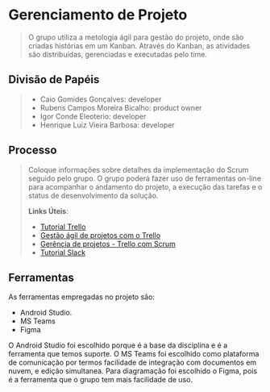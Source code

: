 # Gerenciamento de Projeto

> O grupo utiliza a metologia ágil para gestão do projeto, onde são criadas histórias em um Kanban. Através do Kanban, as atividades são distribuídas, gerenciadas e executadas pelo time.

## Divisão de Papéis

> - Caio Gomides Gonçalves: developer
> - Rubens Campos Moreira Bicalho: product owner
> - Igor Conde Eleoterio: developer
> - Henrique Luiz Vieira Barbosa: developer
 

## Processo

> Coloque  informações sobre detalhes da implementação do Scrum seguido
> pelo grupo. O grupo poderá fazer uso de ferramentas on-line para acompanhar
> o andamento do projeto, a execução das tarefas e o status de desenvolvimento
> da solução.
> 
> **Links Úteis**:
> - [Tutorial Trello](https://trello.com/b/8AygzjUA/tutorial-trello)
> - [Gestão ágil de projetos com o Trello](https://www.youtube.com/watch?v=1o9BOMAKBRE)
> - [Gerência de projetos - Trello com Scrum](https://www.youtube.com/watch?v=DHLA8X_ujwo)
> - [Tutorial Slack](https://slack.com/intl/en-br/)

## Ferramentas

As ferramentas empregadas no projeto são:

- Android Studio.
- MS Teams
- Figma

O Android Studio foi escolhido porque é a base da disciplina e é a ferramenta que temos suporte.
O MS Teams foi escolhido como plataforma de comunicação por termos facilidade de integração com documentos em nuvem, e edição simultanea.
Para diagramação foi escolhido o Figma, pois é a ferramenta que o grupo tem mais facilidade de uso.
